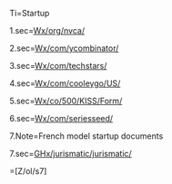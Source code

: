 Ti=Startup

1.sec=<a href="index.php?action=list&file=Wx/org/nvca/">Wx/org/nvca/</a>

2.sec=<a href="index.php?action=list&file=Wx/com/ycombinator/">Wx/com/ycombinator/</a>

3.sec=<a href="index.php?action=list&file=Wx/com/techstars/">Wx/com/techstars/</a>

4.sec=<a href="index.php?action=list&file=Wx/com/cooleygo/US/">Wx/com/cooleygo/US/</a>

5.sec=<a href="index.php?action=list&file=Wx/co/500/KISS/Form/">Wx/co/500/KISS/Form/</a>

6.sec=<a href="index.php?action=list&file=Wx/com/seriesseed/">Wx/com/seriesseed/</a>

7.Note=French model startup documents

7.sec=<a href="index.php?action=list&file=GHx/jurismatic/jurismatic/">GHx/jurismatic/jurismatic/</a>

=[Z/ol/s7]